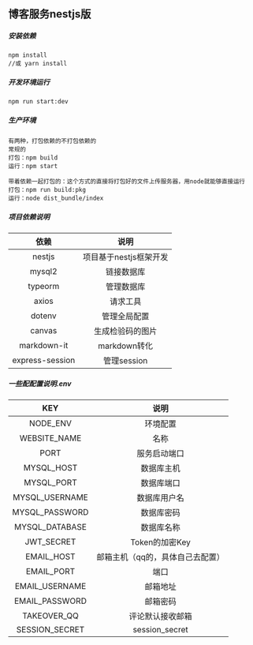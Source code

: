 ## 博客服务nestjs版

##### 安装依赖

```
npm install
//或 yarn install
```

##### 开发环境运行
```
npm run start:dev
```

##### 生产环境
```
有两种，打包依赖的不打包依赖的
常规的
打包：npm build 
运行：npm start

带着依赖一起打包的：这个方式的直接将打包好的文件上传服务器，用node就能够直接运行
打包：npm run build:pkg 
运行：node dist_bundle/index
```

##### 项目依赖说明

|      依赖       |          说明          |
| :-------------: | :--------------------: |
|     nestjs      | 项目基于nestjs框架开发 |
|     mysql2      |       链接数据库       |
|     typeorm     |       管理数据库       |
|      axios      |        请求工具        |
|     dotenv      |      管理全局配置      |
|     canvas      |    生成检验码的图片    |
|   markdown-it   |      markdown转化      |
| express-session |      管理session       |

##### 一些配配置说明.env

|      KEY       |        说明         |
| :------------: |:-----------------:|
|    NODE_ENV    |       环境配置        |
|  WEBSITE_NAME  |        名称         |
|      PORT      |      服务启动端口       |
|   MYSQL_HOST   |       数据库主机       |
|   MYSQL_PORT   |       数据库端口       |
| MYSQL_USERNAME |      数据库用户名       |
| MYSQL_PASSWORD |       数据库密码       |
| MYSQL_DATABASE |       数据库名称       |
|   JWT_SECRET   |    Token的加密Key    |
|   EMAIL_HOST   | 邮箱主机（qq的，具体自己去配置） |
|   EMAIL_PORT   |        端口         |
| EMAIL_USERNAME |       邮箱地址        |
| EMAIL_PASSWORD |       邮箱密码        |
| TAKEOVER_QQ |     评论默认接收邮箱      |
| SESSION_SECRET |  session_secret   |

